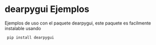 # dearpygui Ejemplos

Ejemplos de uso con el paquete dearpygui, este paquete es facilmente 
instalable usando

<code> pip install dearpygui</code>

